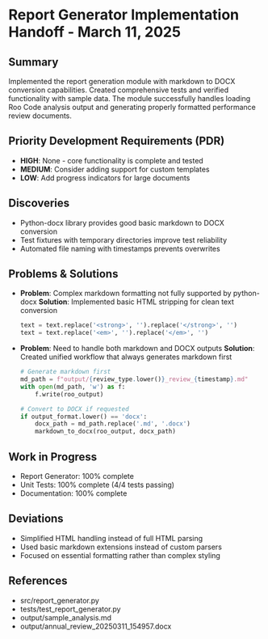 # Report Generator Implementation Handoff - March 11, 2025

## Summary
Implemented the report generation module with markdown to DOCX conversion capabilities. Created comprehensive tests and verified functionality with sample data. The module successfully handles loading Roo Code analysis output and generating properly formatted performance review documents.

## Priority Development Requirements (PDR)
- **HIGH**: None - core functionality is complete and tested
- **MEDIUM**: Consider adding support for custom templates
- **LOW**: Add progress indicators for large documents

## Discoveries
- Python-docx library provides good basic markdown to DOCX conversion
- Test fixtures with temporary directories improve test reliability
- Automated file naming with timestamps prevents overwrites

## Problems & Solutions
- **Problem**: Complex markdown formatting not fully supported by python-docx
  **Solution**: Implemented basic HTML stripping for clean text conversion
  ```python
  text = text.replace('<strong>', '').replace('</strong>', '')
  text = text.replace('<em>', '').replace('</em>', '')
  ```

- **Problem**: Need to handle both markdown and DOCX outputs
  **Solution**: Created unified workflow that always generates markdown first
  ```python
  # Generate markdown first
  md_path = f"output/{review_type.lower()}_review_{timestamp}.md"
  with open(md_path, 'w') as f:
      f.write(roo_output)
  
  # Convert to DOCX if requested
  if output_format.lower() == 'docx':
      docx_path = md_path.replace('.md', '.docx')
      markdown_to_docx(roo_output, docx_path)
  ```

## Work in Progress
- Report Generator: 100% complete
- Unit Tests: 100% complete (4/4 tests passing)
- Documentation: 100% complete

## Deviations
- Simplified HTML handling instead of full HTML parsing
- Used basic markdown extensions instead of custom parsers
- Focused on essential formatting rather than complex styling

## References
- src/report_generator.py
- tests/test_report_generator.py
- output/sample_analysis.md
- output/annual_review_20250311_154957.docx